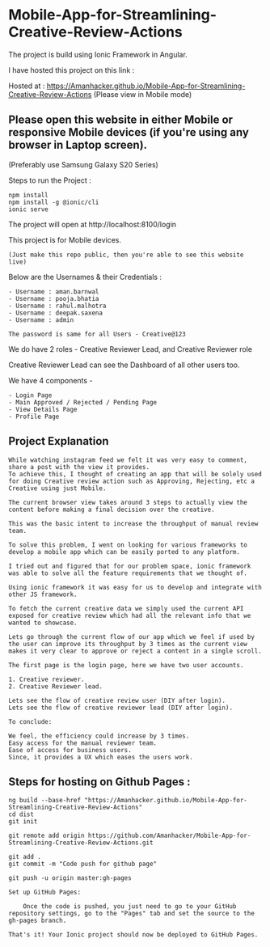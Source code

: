 # Mobile-App-for-Streamlining-Creative-Review-Actions

  The project is build using Ionic Framework in Angular.
  
   I have hosted this project on this link :
  
 Hosted at : https://Amanhacker.github.io/Mobile-App-for-Streamlining-Creative-Review-Actions 
      (Please view in Mobile mode)
    
  ## Please open this website in either Mobile or responsive Mobile devices (if you're using any browser in Laptop screen).
  (Preferably use Samsung Galaxy S20 Series)

  Steps to run the Project :

    npm install
    npm install -g @ionic/cli
    ionic serve

  The project will open at http://localhost:8100/login

  This project is for Mobile devices.
 
    (Just make this repo public, then you're able to see this website live)

  Below are the Usernames & their Credentials :

    - Username : aman.barnwal
    - Username : pooja.bhatia
    - Username : rahul.malhotra
    - Username : deepak.saxena
    - Username : admin

    The password is same for all Users - Creative@123

  We do have 2 roles - Creative Reviewer Lead, and Creative Reviewer role
  
  Creative Reviewer Lead can see the Dashboard of all other users too.
  
  We have 4 components -
    
    - Login Page
    - Main Approved / Rejected / Pending Page
    - View Details Page
    - Profile Page

## Project Explanation

    While watching instagram feed we felt it was very easy to comment, share a post with the view it provides. 
    To achieve this, I thought of creating an app that will be solely used for doing Creative review action such as Approving, Rejecting, etc a Creative using just Mobile.

    The current browser view takes around 3 steps to actually view the content before making a final decision over the creative. 

    This was the basic intent to increase the throughput of manual review team.

    To solve this problem, I went on looking for various frameworks to develop a mobile app which can be easily ported to any platform. 

    I tried out and figured that for our problem space, ionic framework was able to solve all the feature requirements that we thought of.

    Using ionic framework it was easy for us to develop and integrate with other JS framework. 

    To fetch the current creative data we simply used the current API exposed for creative review which had all the relevant info that we wanted to showcase.

    Lets go through the current flow of our app which we feel if used by the user can improve its throughput by 3 times as the current view makes it very clear to approve or reject a content in a single scroll.

    The first page is the login page, here we have two user accounts.

    1. Creative reviewer.
    2. Creative Reviewer lead.

    Lets see the flow of creative review user (DIY after login).
    Lets see the flow of creative reviewer lead (DIY after login).

    To conclude:

    We feel, the efficiency could increase by 3 times.
    Easy access for the manual reviewer team.
    Ease of access for business users.
    Since, it provides a UX which eases the users work.
    
   ## Steps for hosting on Github Pages :
	
	ng build --base-href "https://Amanhacker.github.io/Mobile-App-for-Streamlining-Creative-Review-Actions"
	cd dist
	git init
	
	git remote add origin https://github.com/Amanhacker/Mobile-App-for-Streamlining-Creative-Review-Actions.git

	git add .
	git commit -m "Code push for github page"
	
	git push -u origin master:gh-pages

	Set up GitHub Pages: 
	
		Once the code is pushed, you just need to go to your GitHub repository settings, go to the "Pages" tab and set the source to the gh-pages branch.
		
	That's it! Your Ionic project should now be deployed to GitHub Pages.


